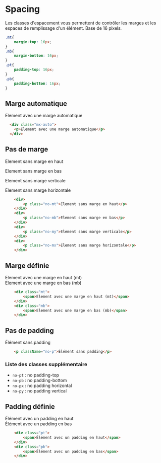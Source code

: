 # Spacing

Les classes d'espacement vous permettent de contrôler les marges et les espaces de remplissage d'un élément. Base de 16 pixels.

```css title="Exemple générique"
.mt{
    margin-top: 16px;
}
.mb{
    margin-bottom: 16px;
}
.pt{
    padding-top: 16px;
}
.pb{
    padding-bottom: 16px;
}
```

## Marge automatique

<div className="html-preview">
    <div  className="flex-border mx-auto" style={{background: "lightblue", width: "60%"}}>
        <p>Element avec une marge automatique</p>
    </div>
</div>

```html title="HTML"
  <div class="mx-auto">
    <p>Element avec une marge automatique</p>
  </div>
```

## Pas de marge

<div className="html-preview flex-border" style={{margin: "0", padding: "0"}}>
    <div style={{background: "lightblue"}}>
        <p className="no-mt">Element sans marge en haut</p>
    </div>
    <div style={{background: "lightcoral"}}>
        <p className="no-mb">Element sans marge en bas</p>
    </div>
    <div style={{background: "lightgreen"}}>
        <p className="no-my">Element sans marge verticale</p>
    </div>
    <div style={{background: "lightyellow"}}>
        <p className="no-mx">Element sans marge horizontale</p>
    </div>
</div>

```html title="HTML"
    <div>
        <p class="no-mt">Element sans marge en haut</p>
    </div>
    <div>
        <p class="no-mb">Element sans marge en bas</p>
    </div>
    <div>
        <p class="no-my">Element sans marge verticale</p>
    </div>
    <div>
        <p class="no-mx">Element sans marge horizontale</p>
    </div>
```

## Marge définie

<div className="html-preview flex-border" style={{margin: "0", padding: "0"}}>
    <div className="mt" style={{background: "lightblue"}}>
        <span>Element avec une marge en haut (mt)</span>
    </div>
    <div className="mb" style={{background: "lightcoral"}}>
        <span>Element avec une marge en bas (mb)</span>
    </div>
</div>

```html title="HTML"
    <div class="mt">
        <span>Element avec une marge en haut (mt)</span>
    </div>
    <div class="mb">
        <span>Element avec une marge en bas (mb)</span>
    </div>
```

## Pas de padding

<div className="html-preview" style={{margin: "0", padding: "0"}}>
    <div className="no-p" style={{background: "lightblue"}}>
        <p style={{margin: "0", padding: "0"}}>Élément sans padding</p>
    </div>
</div>

```html title="HTML"
    <p className="no-p">Élément sans padding</p>
```

### Liste des classes supplémentaire 

- `no-pt` : no padding-top
- `no-pb` : no padding-bottom
- `no-px` : no padding horizontal
- `no-py` : no padding vertical


## Padding définie

<div className="html-preview" style={{margin: "0", padding: "0"}}>
    <div className="pt" style={{background: "lightblue"}}>
        <span>Élément avec un padding en haut</span>
    </div>
    <div className="pb" style={{background: "lightcoral"}}>
        <span>Élément avec un padding en bas</span>
    </div>
</div>

```html title="HTML"
    <div class="pt">
        <span>Élément avec un padding en haut</span>
    </div>
    <div class="pb">
        <span>Élément avec un padding en bas</span>
    </div>
```